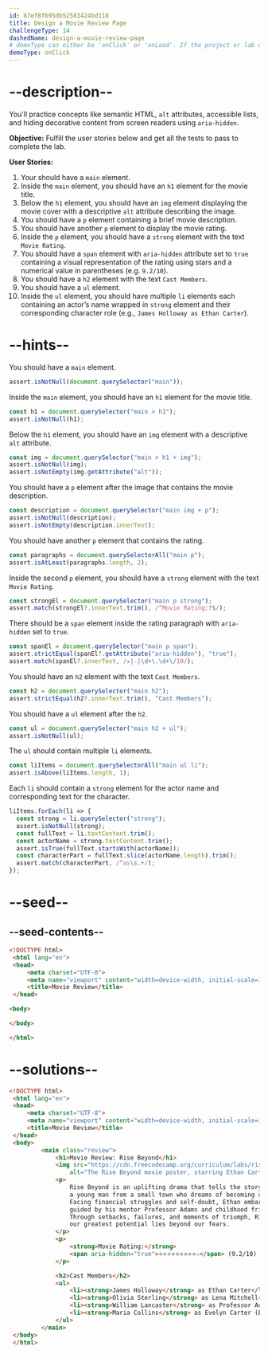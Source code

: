 ```yaml
---
id: 67ef8f695db52583424bd118
title: Design a Movie Review Page
challengeType: 14
dashedName: design-a-movie-review-page
# demoType can either be 'onClick' or 'onLoad'. If the project or lab doesn't have a preview, delete the property
demoType: onClick
---
```


# --description--

You'll practice concepts like semantic HTML, `alt` attributes, accessible lists, and hiding decorative content from screen readers using `aria-hidden`.

**Objective:** Fulfill the user stories below and get all the tests to pass to complete the lab. 

**User Stories:**

1. Your should have a `main` element.
2. Inside the `main` element, you should have an `h1` element for the movie title.
3. Below the `h1` element, you should have an `img` element displaying the movie cover with a descriptive `alt` attribute describing the image.
4. You should have a `p` element containing a brief movie description.
5. You should have another `p` element to display the movie rating.
6. Inside the `p` element, you should have a `strong` element with the text `Movie Rating`.
7. You should have a `span` element with `aria-hidden` attribute set to `true` containing a visual representation of the rating using stars and a numerical value in parentheses (e.g. `9.2/10`).
8. You should have a `h2` element with the text `Cast Members`.
9. You should have a `ul` element.
10. Inside the `ul` element, you should have multiple `li` elements each containing an actor’s name wrapped in `strong` element and their corresponding character role (e.g., `James Holloway as Ethan Carter`).

# --hints--

You should have a `main` element.

```js
assert.isNotNull(document.querySelector("main"));
```

Inside the `main` element, you should have an `h1` element for the movie title.

```js
const h1 = document.querySelector("main > h1");
assert.isNotNull(h1);
```

Below the `h1` element, you should have an `img` element with a descriptive `alt` attribute.
  
```js
const img = document.querySelector("main > h1 + img");
assert.isNotNull(img);
assert.isNotEmpty(img.getAttribute("alt"));
```

You should have a `p` element after the image that contains the movie description.

```js
const description = document.querySelector("main img + p");
assert.isNotNull(description);
assert.isNotEmpty(description.innerText);
```

You should have another `p` element that contains the rating.

```js
const paragraphs = document.querySelectorAll("main p");
assert.isAtLeast(paragraphs.length, 2);
```

Inside the second `p` element, you should have a `strong` element with the text `Movie Rating`.

```js
const strongEl = document.querySelector("main p strong");
assert.match(strongEl?.innerText.trim(), /^Movie Rating:?$/);
```

There should be a `span` element inside the rating paragraph with `aria-hidden` set to `true`.

```js
const spanEl = document.querySelector("main p span");
assert.strictEqual(spanEl?.getAttribute("aria-hidden"), "true");
assert.match(spanEl?.innerText, /★|☆|\d+\.\d+\/10/);
```

You should have an `h2` element with the text `Cast Members`.

```js
const h2 = document.querySelector("main h2");
assert.strictEqual(h2?.innerText.trim(), "Cast Members");
```

You should have a `ul` element after the `h2`.

```js
const ul = document.querySelector("main h2 + ul");
assert.isNotNull(ul);
```

The `ul` should contain multiple `li` elements.

```js
const liItems = document.querySelectorAll("main ul li");
assert.isAbove(liItems.length, 1);
```

Each `li` should contain a `strong` element for the actor name and corresponding text for the character.

```js
liItems.forEach(li => {
  const strong = li.querySelector("strong");
  assert.isNotNull(strong);
  const fullText = li.textContent.trim();
  const actorName = strong.textContent.trim();
  assert.isTrue(fullText.startsWith(actorName));
  const characterPart = fullText.slice(actorName.length).trim();
  assert.match(characterPart, /^as\s.+/);
});
```

# --seed--

## --seed-contents--

```html
<!DOCTYPE html>
 <html lang="en">
 <head>
     <meta charset="UTF-8">
     <meta name="viewport" content="width=device-width, initial-scale=1.0">
     <title>Movie Review</title>
 </head>

<body>

</body>

</html>
```

# --solutions--

```html
<!DOCTYPE html>
 <html lang="en">
 <head>
     <meta charset="UTF-8">
     <meta name="viewport" content="width=device-width, initial-scale=1.0">
     <title>Movie Review</title>
 </head>
 <body>
         <main class="review">
             <h1>Movie Review: Rise Beyond</h1>
             <img src="https://cdn.freecodecamp.org/curriculum/labs/rise-beyond-2.png" 
                 alt="The Rise Beyond movie poster, starring Ethan Carter. A portrait of a young boy standing on a stage with his back toward the audience, holding a guitar at his side, staring at a backdrop of a cityscape with the sun rising behind its tall buildings.">
             <p>
                 Rise Beyond is an uplifting drama that tells the story of Ethan Carter, 
                 a young man from a small town who dreams of becoming a world-class musician. 
                 Facing financial struggles and self-doubt, Ethan embarks on a journey of resilience, 
                 guided by his mentor Professor Adams and childhood friend Lena Mitchell. 
                 Through setbacks, failures, and moments of triumph, Rise Beyond reminds us that 
                 our greatest potential lies beyond our fears.
             </p>
             <p>
                 <strong>Movie Rating:</strong> 
                 <span aria-hidden="true">⭐⭐⭐⭐⭐⭐⭐⭐⭐☆</span> (9.2/10)
             </p>

             <h2>Cast Members</h2>
             <ul>
                 <li><strong>James Holloway</strong> as Ethan Carter</li>
                 <li><strong>Olivia Sterling</strong> as Lena Mitchell</li>
                 <li><strong>William Lancaster</strong> as Professor Adams</li>
                 <li><strong>Maria Collins</strong> as Evelyn Carter (Ethan’s Mother)</li>
             </ul>
         </main>
 </body>
 </html> 
```
